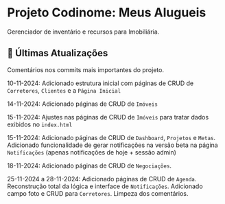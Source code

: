 
#  Projeto Codinome: Meus Alugueis

Gerenciador de inventário e recursos para Imobiliária.


##  🔁 Últimas Atualizações

Comentários nos commits mais importantes do projeto.

10-11-2024: Adicionado estrutura inicial com páginas de CRUD de `Corretores`, `Clientes` e a `Página Inicial`

14-11-2024: Adicionado páginas de CRUD de `Imóveis`

15-11-2024: Ajustes nas páginas de CRUD de `Imóveis` para tratar dados exibidos no `index.html`

15-11-2024: Adicionado páginas de CRUD de `Dashboard`, `Projetos` e `Metas`. Adicionado funcionalidade de gerar notificações na versão beta na página `Notificações` (apenas notificações de hoje + sessão admin)

18-11-2024: Adicionado páginas de CRUD de `Negociações`.

25-11-2024 a 28-11-2024: Adicionado páginas de CRUD de `Agenda`. Reconstrução total da lógica e interface de `Notificações`. Adicionado campo foto e CRUD para `Corretores`. Limpeza dos comentários.
